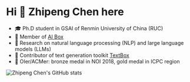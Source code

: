 # Hi 👋 Zhipeng Chen here

+ 🎓 Ph.D student in GSAI of Renmin University of China (RUC)
+ 🏫 Member of [AI Box](https://github.com/RUCAIBox)
+ 🔎 Research on natural language processing (NLP) and large language models (LLMs)
+ 🌟 Contributor of text generation toolkit [TextBox](https://github.com/RUCAIBox/TextBox)
+ 🎈 OIer/ACMer: bronze medal in NOI 2018, gold medal in ICPC region

![Zhipeng Chen's GitHub stats](https://github-readme-stats.vercel.app/api?username=Timothy023&show_icons=true)
<!-- ![Top Langs](https://github-readme-stats.vercel.app/api/top-langs/?username=Timothy023&layout=compact) -->

<!--
**Timothy023/Timothy023** is a ✨ _special_ ✨ repository because its `README.md` (this file) appears on your GitHub profile.

Here are some ideas to get you started:

- 🔭 I’m currently working on ...
- 🌱 I’m currently learning ...
- 👯 I’m looking to collaborate on ...
- 🤔 I’m looking for help with ...
- 💬 Ask me about ...
- 📫 How to reach me: ...
- 😄 Pronouns: ...
- ⚡ Fun fact: ...
-->
